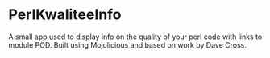 # PerlKwaliteeInfo
A small app used to display info on the quality of your perl code with links to module POD. Built using Mojolicious and based on work by Dave Cross. 
